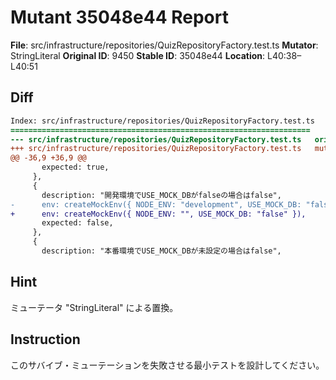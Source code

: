 # Mutant 35048e44 Report

**File**: src/infrastructure/repositories/QuizRepositoryFactory.test.ts
**Mutator**: StringLiteral
**Original ID**: 9450
**Stable ID**: 35048e44
**Location**: L40:38–L40:51

## Diff

```diff
Index: src/infrastructure/repositories/QuizRepositoryFactory.test.ts
===================================================================
--- src/infrastructure/repositories/QuizRepositoryFactory.test.ts	original
+++ src/infrastructure/repositories/QuizRepositoryFactory.test.ts	mutated #9450
@@ -36,9 +36,9 @@
       expected: true,
     },
     {
       description: "開発環境でUSE_MOCK_DBがfalseの場合はfalse",
-      env: createMockEnv({ NODE_ENV: "development", USE_MOCK_DB: "false" }),
+      env: createMockEnv({ NODE_ENV: "", USE_MOCK_DB: "false" }),
       expected: false,
     },
     {
       description: "本番環境でUSE_MOCK_DBが未設定の場合はfalse",
```

## Hint

ミューテータ "StringLiteral" による置換。

## Instruction

このサバイブ・ミューテーションを失敗させる最小テストを設計してください。
